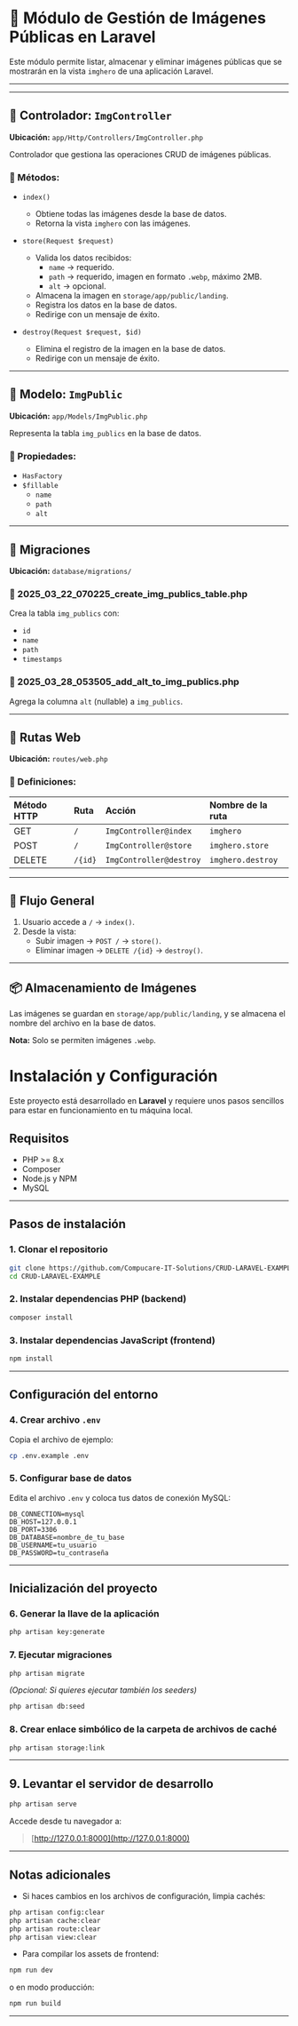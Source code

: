 # 📸 Módulo de Gestión de Imágenes Públicas en Laravel

Este módulo permite listar, almacenar y eliminar imágenes públicas que se mostrarán en la vista `imghero` de una aplicación Laravel.

---


---

## 📂 Controlador: `ImgController`

**Ubicación:** `app/Http/Controllers/ImgController.php`

Controlador que gestiona las operaciones CRUD de imágenes públicas.

### 📌 Métodos:

- `index()`
  - Obtiene todas las imágenes desde la base de datos.
  - Retorna la vista `imghero` con las imágenes.

- `store(Request $request)`
  - Valida los datos recibidos:
    - `name` → requerido.
    - `path` → requerido, imagen en formato `.webp`, máximo 2MB.
    - `alt` → opcional.
  - Almacena la imagen en `storage/app/public/landing`.
  - Registra los datos en la base de datos.
  - Redirige con un mensaje de éxito.

- `destroy(Request $request, $id)`
  - Elimina el registro de la imagen en la base de datos.
  - Redirige con un mensaje de éxito.

---

## 📂 Modelo: `ImgPublic`

**Ubicación:** `app/Models/ImgPublic.php`

Representa la tabla `img_publics` en la base de datos.

### 📌 Propiedades:

- `HasFactory`
- `$fillable`
  - `name`
  - `path`
  - `alt`

---

## 📂 Migraciones

**Ubicación:** `database/migrations/`

### 📌 2025_03_22_070225_create_img_publics_table.php

Crea la tabla `img_publics` con:

- `id`
- `name`
- `path`
- `timestamps`

### 📌 2025_03_28_053505_add_alt_to_img_publics.php

Agrega la columna `alt` (nullable) a `img_publics`.

---

## 📂 Rutas Web

**Ubicación:** `routes/web.php`

### 📌 Definiciones:

| Método HTTP | Ruta        | Acción                       | Nombre de la ruta |
|:------------|:------------|:-----------------------------|:----------------|
| GET        | `/`          | `ImgController@index`         | `imghero`       |
| POST       | `/`          | `ImgController@store`         | `imghero.store` |
| DELETE     | `/{id}`      | `ImgController@destroy`       | `imghero.destroy`|

---

## 📌 Flujo General

1. Usuario accede a `/` → `index()`.
2. Desde la vista:
   - Subir imagen → `POST /` → `store()`.
   - Eliminar imagen → `DELETE /{id}` → `destroy()`.

---

## 📦 Almacenamiento de Imágenes

Las imágenes se guardan en `storage/app/public/landing`, y se almacena el nombre del archivo en la base de datos.

**Nota:** Solo se permiten imágenes `.webp`.





# Instalación y Configuración

Este proyecto está desarrollado en **Laravel** y requiere unos pasos sencillos para estar en funcionamiento en tu máquina local.


## Requisitos

- PHP >= 8.x
- Composer
- Node.js y NPM
- MySQL


---

## Pasos de instalación

### 1. Clonar el repositorio

```bash
git clone https://github.com/Compucare-IT-Solutions/CRUD-LARAVEL-EXAMPLE.git
cd CRUD-LARAVEL-EXAMPLE
```

### 2. Instalar dependencias PHP (backend)

```bash
composer install
```

### 3. Instalar dependencias JavaScript (frontend)

```bash
npm install
```

---

## Configuración del entorno

### 4. Crear archivo `.env`

Copia el archivo de ejemplo:

```bash
cp .env.example .env
```

### 5. Configurar base de datos

Edita el archivo `.env` y coloca tus datos de conexión MySQL:

```dotenv
DB_CONNECTION=mysql
DB_HOST=127.0.0.1
DB_PORT=3306
DB_DATABASE=nombre_de_tu_base
DB_USERNAME=tu_usuario
DB_PASSWORD=tu_contraseña
```

---

## Inicialización del proyecto

### 6. Generar la llave de la aplicación

```bash
php artisan key:generate
```

### 7.  Ejecutar migraciones

```bash
php artisan migrate
```

*(Opcional: Si quieres ejecutar también los seeders)*

```bash
php artisan db:seed
```

### 8. Crear enlace simbólico de la carpeta de archivos de caché

```bash
php artisan storage:link
```

---

## 9. Levantar el servidor de desarrollo

```bash
php artisan serve
```

Accede desde tu navegador a:  
> [http://127.0.0.1:8000](http://127.0.0.1:8000)

---

## Notas adicionales

- Si haces cambios en los archivos de configuración, limpia cachés:

```bash
php artisan config:clear
php artisan cache:clear
php artisan route:clear
php artisan view:clear
```

- Para compilar los assets de frontend:

```bash
npm run dev
```
o en modo producción:

```bash
npm run build
```

---